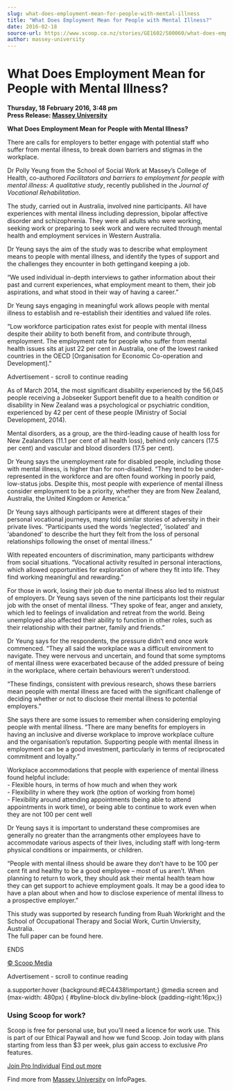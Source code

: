 ```yaml
---
slug: what-does-employment-mean-for-people-with-mental-illness
title: "What Does Employment Mean for People with Mental Illness?"
date: 2016-02-18
source-url: https://www.scoop.co.nz/stories/GE1602/S00060/what-does-employment-mean-for-people-with-mental-illness.htm
author: massey-university
---
```

What Does Employment Mean for People with Mental Illness?
=========================================================

**Thursday, 18 February 2016, 3:48 pm**  
**Press Release: [Massey University](https://info.scoop.co.nz/Massey_University)**

**What Does Employment Mean for People with Mental Illness?**

There are calls for employers to better engage with potential staff who suffer from mental illness, to break down barriers and stigmas in the workplace.

Dr Polly Yeung from the School of Social Work at Massey’s College of Health, co-authored _Facilitators and barriers to employment for people with mental illness: A qualitative study_, recently published in the _Journal of Vocational Rehabilitation_.

The study, carried out in Australia, involved nine participants. All have experiences with mental illness including depression, bipolar affective disorder and schizophrenia. They were all adults who were working, seeking work or preparing to seek work and were recruited through mental health and employment services in Western Australia.

Dr Yeung says the aim of the study was to describe what employment means to people with mental illness, and identify the types of support and the challenges they encounter in both gettingand keeping a job.

“We used individual in-depth interviews to gather information about their past and current experiences, what employment meant to them, their job aspirations, and what stood in their way of having a career.”

Dr Yeung says engaging in meaningful work allows people with mental illness to establish and re-establish their identities and valued life roles.

“Low workforce participation rates exist for people with mental illness despite their ability to both benefit from, and contribute through, employment. The employment rate for people who suffer from mental health issues sits at just 22 per cent in Australia, one of the lowest ranked countries in the OECD \[Organisation for Economic Co-operation and Development\].”

Advertisement - scroll to continue reading





As of March 2014, the most significant disability experienced by the 56,045 people receiving a Jobseeker Support benefit due to a health condition or disability in New Zealand was a psychological or psychiatric condition, experienced by 42 per cent of these people (Ministry of Social Development, 2014).

Mental disorders, as a group, are the third-leading cause of health loss for New Zealanders (11.1 per cent of all health loss), behind only cancers (17.5 per cent) and vascular and blood disorders (17.5 per cent).

Dr Yeung says the unemployment rate for disabled people, including those with mental illness, is higher than for non-disabled. “They tend to be under-represented in the workforce and are often found working in poorly paid, low-status jobs. Despite this, most people with experience of mental illness consider employment to be a priority, whether they are from New Zealand, Australia, the United Kingdom or America.”

Dr Yeung says although participants were at different stages of their personal vocational journeys, many told similar stories of adversity in their private lives. “Participants used the words ‘neglected’, ‘isolated’ and ‘abandoned’ to describe the hurt they felt from the loss of personal relationships following the onset of mental illness.”

With repeated encounters of discrimination, many participants withdrew from social situations. “Vocational activity resulted in personal interactions, which allowed opportunities for exploration of where they fit into life. They find working meaningful and rewarding.”

For those in work, losing their job due to mental illness also led to mistrust of employers. Dr Yeung says seven of the nine participants lost their regular job with the onset of mental illness. “They spoke of fear, anger and anxiety, which led to feelings of invalidation and retreat from the world. Being unemployed also affected their ability to function in other roles, such as their relationship with their partner, family and friends.”

Dr Yeung says for the respondents, the pressure didn’t end once work commenced. “They all said the workplace was a difficult environment to navigate. They were nervous and uncertain, and found that some symptoms of mental illness were exacerbated because of the added pressure of being in the workplace, where certain behaviours weren’t understood.

“These findings, consistent with previous research, shows these barriers mean people with mental illness are faced with the significant challenge of deciding whether or not to disclose their mental illness to potential employers.”

She says there are some issues to remember when considering employing people with mental illness. “There are many benefits for employers in having an inclusive and diverse workplace to improve workplace culture and the organisation’s reputation. Supporting people with mental illness in employment can be a good investment, particularly in terms of reciprocated commitment and loyalty.”

Workplace accommodations that people with experience of mental illness found helpful include:  
\- Flexible hours, in terms of how much and when they work  
\- Flexibility in where they work (the option of working from home)  
\- Flexibility around attending appointments (being able to attend appointments in work time), or being able to continue to work even when they are not 100 per cent well

Dr Yeung says it is important to understand these compromises are generally no greater than the arrangments other employees have to accommodate various aspects of their lives, including staff with long-term physical conditions or impairments, or children.

“People with mental illness should be aware they don’t have to be 100 per cent fit and healthy to be a good employee – most of us aren’t. When planning to return to work, they should ask their mental health team how they can get support to achieve employment goals. It may be a good idea to have a plan about when and how to disclose experience of mental illness to a prospective employer.”

This study was supported by research funding from Ruah Workright and the School of Occupational Therapy and Social Work, Curtin Unviersity, Australia.  
The full paper can be found here.

ENDS

  

[© Scoop Media](http://www.scoop.co.nz/about/terms.html)  

Advertisement - scroll to continue reading



a.supporter:hover {background:#EC4438!important;} @media screen and (max-width: 480px) { #byline-block div.byline-block {padding-right:16px;}}

### Using Scoop for work?

Scoop is free for personal use, but you’ll need a licence for work use. This is part of our Ethical Paywall and how we fund Scoop. Join today with plans starting from less than $3 per week, plus gain access to exclusive _Pro_ features.  
  
[Join Pro Individual](https://pro.scoop.co.nz/Individual/?from=ProIn24) [Find out more](https://pro.scoop.co.nz/using-scoop-for-work/?from=ProIn24)

Find more from [Massey University](https://info.scoop.co.nz/Massey_University) on InfoPages.
